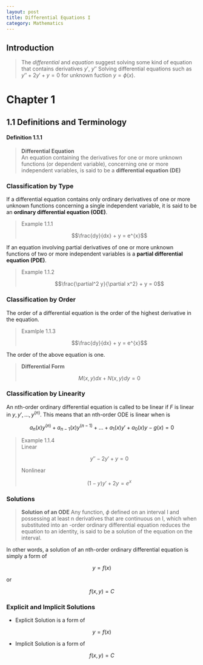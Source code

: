 ```yaml
---
layout: post
title: Differential Equations I
category: Mathematics
---
```


## Introduction
>The *differential* and *equation* suggest solving some kind of equation that contains derivatives $y'$, $y''$
> Solving differential equations such as $y'' + 2y' + y = 0$ for unknown fuction $y = \phi\left(x\right)$.

# Chapter 1

## 1.1 Definitions and Terminology

#### Definition 1.1.1
>**Differential Equation**\
>An equation containing the derivatives for one or more unknown functions (or dependent variable), concerning one or more independent variables, is said to be a **differential equation (DE)**


### Classification by Type
If a differential equation contains only ordinary derivatives of one or more unknown functions concerning a single independent variable, it is said to be an **ordinary differential equation (ODE)**.
> Example 1.1.1
> 
> $$\frac{dy}{dx} + y = e^{x}$$


If an equation involving partial derivatives of one or more unknown functions of two or more independent variables is a **partial differential equation (PDE)**.
> Example 1.1.2
> 
> $$\frac{\partial^2 y}{\partial x^2} + y = 0$$

### Classification by Order
The order of a differential equation is the order of the highest derivative in the equation.
> Examlple 1.1.3
> 
> $$\frac{dy}{dx} + y = e^{x}$$

The order of the above equation is one.

> **Differential Form**
>
>$$M(x,y)dx + N(x,y)dy = 0$$

### Classification by Linearity
An nth-order ordinary differential equation is called to be linear if *F* is linear in $y,y',...,y^{(n)}$. This means that an nth-order ODE is linear when is

$$ a_n(x)y^{(n)}+a_{n-1}(x)y^{(n-1)} + ... +a_1(x)y'+a_0(x)y - g(x) = 0$$


> Example 1.1.4\
> Linear
> 
> $$y'' -2y' + y = 0$$
> 
> Nonlinear
> 
> $$(1-y)y' +2y = e^{x}$$


### Solutions
>**Solution of an ODE**
>Any function,  $\phi$ defined on an interval I and possessing at least n derivatives that are continuous on I, which when substituted into an -order ordinary differential equation reduces the equation to an identity, is said to be a solution of the equation on the interval.

In other words, a solution of an nth-order ordinary differential equation is simply a form of

$$y = f{(x)}$$ 

or

$$f(x,y) = C $$ 

### Explicit and Implicit Solutions
* Explicit Solution is a form of

$$y = f{(x)}$$ 

* Implicit Solution is a form of

$$f(x,y) = C $$  